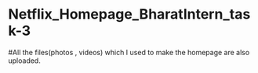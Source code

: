 # Netflix_Homepage_BharatIntern_task-3
#All the files(photos , videos) which I used to make the homepage are also uploaded.

